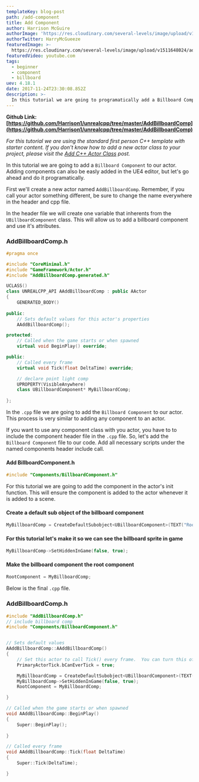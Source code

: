 ```yaml
---
templateKey: blog-post
path: /add-component
title: Add Component
author: Harrison McGuire
authorImage: 'https://res.cloudinary.com/several-levels/image/upload/v1511952457/harrison-mcguire_c8hczw.jpg'
authorTwitter: HarryMcGueeze
featuredImage: >-
  https://res.cloudinary.com/several-levels/image/upload/v1511648024/add-billboard-component_yhhmzf.jpg
featuredVideo: youtube.com
tags:
  - beginner
  - component
  - billboard
uev: 4.18.1
date: 2017-11-24T23:30:08.852Z
description: >-
  In this tutorial we are going to programatically add a Billboard Component to our actor.
---
```

**Github Link: [https://github.com/Harrison1/unrealcpp/tree/master/AddBillboardComp](https://github.com/Harrison1/unrealcpp/tree/master/AddBillboardComp)**

*For this tutorial we are using the standard first person C++ template with starter content. If you don't know how to add a new actor class to your project, please visit the [Add C++ Actor Class](/add-actor-class) post.*

In this tutorial we are going to add a `Billboard Component` to our actor. Adding components can also be easly added in the UE4 editor, but let's go ahead and do it programatically.

First we'll create a new actor named `AddBillboardComp`. Remember, if you call your actor something different, be sure to change the name everywhere in the header and cpp file.

In the header file we will create one variable that inherents from the `UBillboardComponent` class. This will allow us to add a billboard component and use it's attributes.

### AddBillboardComp.h
```cpp
#pragma once

#include "CoreMinimal.h"
#include "GameFramework/Actor.h"
#include "AddBillboardComp.generated.h"

UCLASS()
class UNREALCPP_API AAddBillboardComp : public AActor
{
	GENERATED_BODY()
	
public:	
	// Sets default values for this actor's properties
	AAddBillboardComp();

protected:
	// Called when the game starts or when spawned
	virtual void BeginPlay() override;

public:	
	// Called every frame
	virtual void Tick(float DeltaTime) override;

	// declare point light comp
	UPROPERTY(VisibleAnywhere)
	class UBillboardComponent* MyBillboardComp;
	
};
```

In the `.cpp` file we are going to add the `Billboard Component` to our actor. This process is very similar to adding any component to an actor. 

If you want to use any component class with you actor, you have to to include the component header file in the `.cpp` file. So, let's add the `Billboard Component` file to our code. Add all necessary scripts under the named components header include call.

#### Add BillboardComponent.h
```cpp
#include "Components/BillboardComponent.h"
```

For this tutorial we are going to add the component in the actor's init function. This will ensure the component is added to the actor whenever it is added to a scene.

#### Create a default sub object of the billboard component
```cpp
MyBillboardComp = CreateDefaultSubobject<UBillboardComponent>(TEXT("Root Billboard Comp"));
```

#### For this tutorial let's make it so we can see the billboard sprite in game
```cpp
MyBillboardComp->SetHiddenInGame(false, true);
```

#### Make the billboard component the root component
```cpp
RootComponent = MyBillboardComp;
```

Below is the final `.cpp` file.

### AddBillboardComp.h
```cpp
#include "AddBillboardComp.h"
// include billboard comp
#include "Components/BillboardComponent.h"


// Sets default values
AAddBillboardComp::AAddBillboardComp()
{
 	// Set this actor to call Tick() every frame.  You can turn this off to improve performance if you don't need it.
	PrimaryActorTick.bCanEverTick = true;

	MyBillboardComp = CreateDefaultSubobject<UBillboardComponent>(TEXT("Root Billboard Comp"));
	MyBillboardComp->SetHiddenInGame(false, true);
	RootComponent = MyBillboardComp;

}

// Called when the game starts or when spawned
void AAddBillboardComp::BeginPlay()
{
	Super::BeginPlay();
	
}

// Called every frame
void AAddBillboardComp::Tick(float DeltaTime)
{
	Super::Tick(DeltaTime);

}
```